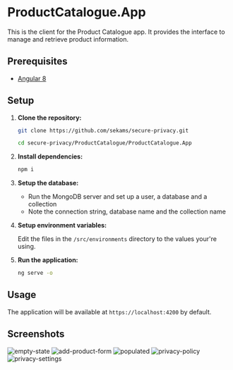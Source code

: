 # ProductCatalogue.App

This is the client for the Product Catalogue app. It provides the interface to manage and retrieve product information.

## Prerequisites

- [Angular 8](https://angular.dev/)

## Setup

1. **Clone the repository:**

   ```sh
   git clone https://github.com/sekams/secure-privacy.git
   ```

   ```sh
   cd secure-privacy/ProductCatalogue/ProductCatalogue.App
   ```

2. **Install dependencies:**

   ```sh
   npm i
   ```

3. **Setup the database:**

   - Run the MongoDB server and set up a user, a database and a collection
   - Note the connection string, database name and the collection name

4. **Setup environment variables:**

   Edit the files in the `/src/environments` directory to the values your're using.

5. **Run the application:**
   ```sh
   ng serve -o
   ```

## Usage

The application will be available at `https://localhost:4200` by default.

## Screenshots

![empty-state](https://github.com/user-attachments/assets/bb39af4b-0a3f-4171-953e-69543b42e08a)
![add-product-form](https://github.com/user-attachments/assets/48e73281-d0c2-4d72-93de-562d80b7aa28)
![populated](https://github.com/user-attachments/assets/3483a440-720c-4a47-8245-87844472b8e4)
![privacy-policy](https://github.com/user-attachments/assets/6425889f-d595-46f4-9308-97d77af7dd36)
![privacy-settings](https://github.com/user-attachments/assets/c42488ca-746f-4983-ac1d-d0c2f5c7d550)
